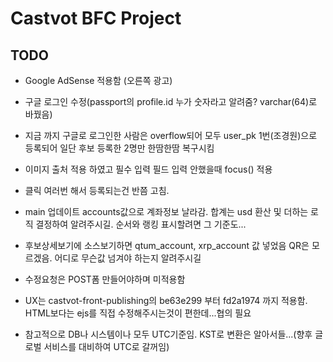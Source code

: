 # Castvot BFC Project

## TODO

- Google AdSense 적용함 (오른쪽 광고) 

- 구글 로그인 수정(passport의 profile.id 누가 숫자라고 알려줌? varchar(64)로 바꿨음)

- 지금 까지 구글로 로그인한 사람은 overflow되어 모두 user_pk 1번(조경원)으로 등록되어 일단 후보 등록한 2명만 한땀한땀 복구시킴

- 이미지 출처 적용 하였고 필수 입력 필드 입력 안했을때 focus() 적용

- 클릭 여러번 해서 등록되는건 반쯤 고침.

- main 업데이트 accounts값으로 계좌정보 날라감. 합계는 usd 환산 및 더하는 로직 결정하여 알려주시길. 순서와 랭킹 표시할려면 그 기준도...

- 후보상세보기에 소스보기하면 qtum_account, xrp_account 값 넣었음 QR은 모르겠음. 어디로 무슨값 넘겨야 하는지 알려주시길

- 수정요청은 POST폼 만들어야하며 미적용함

- UX는 castvot-front-publishing의 be63e299 부터 fd2a1974 까지 적용함. HTML보다는 ejs를 직접 수정해주시는것이 편한데...협의 필요

- 참고적으로 DB나 시스템이나 모두 UTC기준임. KST로 변환은 알아서들...(향후 글로벌 서비스를 대비하여 UTC로 갈꺼임)

